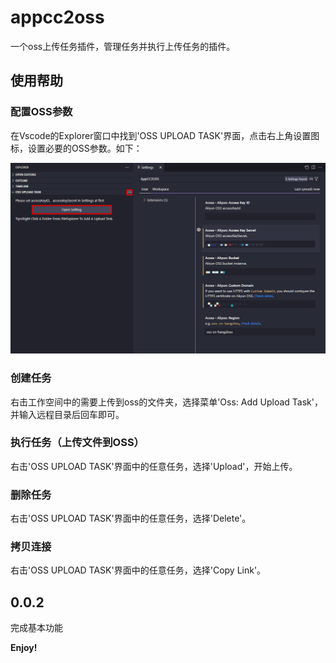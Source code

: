 # appcc2oss 

一个oss上传任务插件，管理任务并执行上传任务的插件。

## 使用帮助

### 配置OSS参数
在Vscode的Explorer窗口中找到'OSS UPLOAD TASK'界面，点击右上角设置图标，设置必要的OSS参数。如下：

![setting](https://raw.githubusercontent.com/timooabc/appcc2oss/main/setting.png)

### 创建任务
右击工作空间中的需要上传到oss的文件夹，选择菜单'Oss: Add Upload Task'，并输入远程目录后回车即可。

### 执行任务（上传文件到OSS）
右击'OSS UPLOAD TASK'界面中的任意任务，选择'Upload'，开始上传。

### 删除任务
右击'OSS UPLOAD TASK'界面中的任意任务，选择'Delete'。

### 拷贝连接
右击'OSS UPLOAD TASK'界面中的任意任务，选择'Copy Link'。

## 0.0.2
完成基本功能

**Enjoy!**
